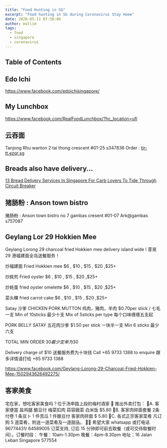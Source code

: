 ```yaml
---
title: "Food Hunting in SG"
excerpt: "Food hunting in SG during Coronavirus Stay Home"
date: 2020-05-11 07:50:00
author: mallim
tags:
  - food
  - singapore
  - coronavirus
---
```


## Table of Contents

## Edo Ichi

https://www.facebook.com/edoichisingapore/

## My Lunchbox

https://www.facebook.com/RealFoodLunchbox/?hc_location=ufi

## 云吞面

Tanjong Rhu wanton 2 tai thong crescent #01-25 s347836 Order : [tjr-tt.ezqr.sg](tjr-tt.ezqr.sg)

## Breads also have delivery...

[13 Bread Delivery Services In Singapore For Carb Lovers To Tide Through Circuit Breaker](https://wp.me/p6veUC-gSg)

## 猪肠粉 : Anson town bistro

猪肠粉 : Anson town bistro no 7 gambas cresent #01-07 Ark@gambas s757087

## Geylang Lor 29 Hokkien Mee

Geylang Lorong 29 charcoal fried Hokkien mee delivery island wide ! 芽茏 29 港福建面全岛送餐服务！

炒福建面 Fried Hokkien mee $6 , $10 , $15 , $20 ,\$25+

炒蚝煎 Fried oyster $6 , $10 , $15 , $20 ,\$25+

炒蚝蛋 fried oyster omelette $6 , $10 , $15 , $20 ,\$25+

菜头粿 fried carrot cake $6 , $10 , $15 , $20 ,\$25+

Satay 沙爹
CHICKEN PORK MUTTON 鸡肉，猪肉，羊肉
\$0.70per stick / 七毛一支
Min of 10sticks 最少十支
Mix of 5sticks per type
每个口味缠缠五支起

PORK BELLY SATAY 五花肉沙爹
\$1.50 per stick
一块半一支
Min 6 sticks
最少六支

TOTAL MIN ORDER $30
最少定单为$30

Delivery charge of \$10
送餐服务费为十块钱
Call +65 9733 1388 to enquire
跟多详情请打给 +65 9733 1388

https://www.facebook.com/Geylang-Lorong-29-Charcoal-Fried-Hokkien-Mee-1502943626492275/

## 客家美食

宅在家，想吃客家美食吗？位于汤申路上段的梅村酒家 🌸 推出外卖打包：
🔺A. 客家便當
盐鸡腿
酿豆付
梅菜扣肉
蒜容娥菜
白米饭
$5.80
🔺B. 客家肉碎面套餐
2条付卷
1 条豆卜
1 件苦瓜
1 件酿豆付
客家肉碎面
$ 5.80
🔺C. 各式正宗客家菜肴
凡订购 5 道菜肴，附送一道菜肴及一道甜品。
🙏🏻 希望大家 whatsapp 或打电话 96774431/ 64589005 订菜支持,
订后 15 分钟即可前去取餐（或可交待取餐时间）。订餐时段：
午餐：10am-1.30pm
晚餐：4pm-8.30pm
地址：16 Jalan Leban
Singapore 577554
